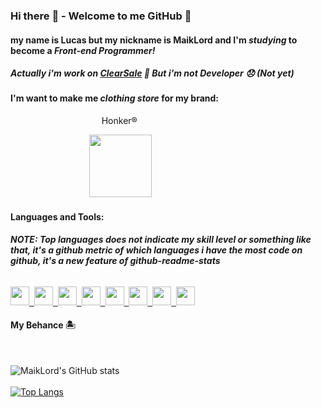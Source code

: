 ### Hi there :space_invader: - Welcome to me GitHub 🥇

#### my name is Lucas but my nickname is __MaikLord__ and I'm *studying* to become a **_Front-end Programmer!_**

##### Actually i'm work on [ClearSale](https://br.clear.sale/) 🧡 But i'm not Developer 😞 (Not yet) 

#### I'm want to make me *clothing store* for my brand:
                                     Honker®

                                <a href="#"><img src="https://i.ibb.co/f1wJ9ZD/adaptive-icon.png" width="100px"></a>
                                
#### Languages and Tools:
###### *__NOTE: Top languages does not indicate my skill level or something like that, it's a github metric of which languages i have the most code on github, it's a new feature of github-readme-stats__*
<a href="#"> <img onclick="return false;" src="https://cdn.freebiesupply.com/logos/thumbs/2x/sass-1-logo.png" width="30px">  <img src="https://upload.wikimedia.org/wikipedia/commons/thumb/c/c2/Adobe_XD_CC_icon.svg/2101px-Adobe_XD_CC_icon.svg.png" width="30px">  <img src="https://upload.wikimedia.org/wikipedia/commons/thumb/2/2d/Visual_Studio_Code_1.18_icon.svg/1200px-Visual_Studio_Code_1.18_icon.svg.png" width="30px">  <img src="https://pcodinomebzero.neocities.org/Imagens/javascript1.png" width="30px">  <img src="https://cdn.pixabay.com/photo/2017/08/05/11/16/logo-2582748_1280.png" width="30px">  <img src="https://cdn.pixabay.com/photo/2017/08/05/11/16/logo-2582747_960_720.png" width="30px">  <img src="https://camo.githubusercontent.com/1f0f496021ff0ace34e343a46f6ade14fe53eec18c5bb621e43304bd30e1719e/68747470733a2f2f63646e2e69636f6e2d69636f6e732e636f6d2f69636f6e73322f313338312f504e472f3531322f6d7973716c776f726b62656e63685f39333533322e706e67" width="30px">  <img src="https://petsistemas.ufms.br/wp-content/uploads/2015/09/Webysther_20160423_-_Elephpant.svg_.png" width="30px"> </a>

#### My Behance 🏝️


   



<!--
**MaikLord/MaikLord** is a ✨ _special_ ✨ repository because its `README.md` (this file) appears on your GitHub profile.

Here are some ideas to get you started:

- 🔭 I’m currently working on ...
- 🌱 I’m currently learning ...
- 👯 I’m looking to collaborate on ...
- 🤔 I’m looking for help with ...
- 💬 Ask me about ...
- 📫 How to reach me: ...
- 😄 Pronouns: ...
- ⚡ Fun fact: ...
-->

![MaikLord's GitHub stats](https://github-readme-stats.vercel.app/api?username=MaikLord&show_icons=true&theme=slateorange) 
<br>
<br>
[![Top Langs](https://github-readme-stats.vercel.app/api/top-langs/?username=MaikLord&layout=compact)](https://github.com/Maiklord/github-readme-stats)
<link rel="stylesheet" href="https://use.fontawesome.com/releases/v5.15.3/css/all.css" integrity="sha384-SZXxX4whJ79/gErwcOYf+zWLeJdY/qpuqC4cAa9rOGUstPomtqpuNWT9wdPEn2fk" crossorigin="anonymous">



